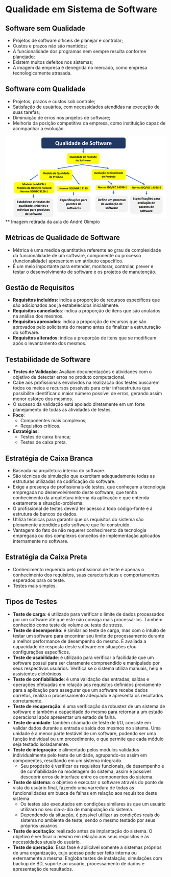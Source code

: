 # Qualidade em Sistema de Software

## Software sem Qualidade
- Projetos de software difíceis de planejar e controlar;
- Custos e prazos não são mantidos;
- A funcionalidade dos programas nem sempre resulta conforme planejado;
- Existem muitos defeitos nos sistemas;
- A imagem da empresa é denegrida no mercado, como empresa tecnologicamente atrasada.

## Software com Qualidade
- Projetos, prazos e custos sob controle;
- Satisfação de usuários, com necessidades atendidas na execução de suas tarefas;
- Diminuição de erros nos projetos de software;
- Melhoria da posição competitiva da empresa, como instituição capaz de acompanhar a evolução.

![Qualidade de Software](img/qualidade-software.png)
** Imagem retirada da aula do André Olímpio

## Métricas de Qualidade de Software
- Métrica é uma medida quantitativa referente ao grau de complexidade da funcionalidade de um software, componente ou processo (funcionalidade) apresentem um atributo específico.
- É um meio importante para entender, monitorar, controlar, prever e testar o desenvolvimento de software e os projetos de manutenção.

## Gestão de Requisitos
- **Requisitos incluídos**: indica a proporção de recursos específicos que são adicionados aos já estabelecidos inicialmente.
- **Requisitos cancelado**s: indica a proporção de itens que são anulados na análise dos mesmos.
- **Requisitos aprovados**: indica a proporção de recursos que são aprovados pelo solicitante do mesmo antes de finalizar a estruturação do software.
- **Requisitos alterados**: indica a proporção de itens que se modificam após o levantamento dos mesmos.

## Testabilidade de Software
- **Testes de Validação**: Avaliam documentações e atividades com o objetivo de detectar erros no produto computacional.
- Cabe aos profissionais envolvidos na realização dos testes buscarem todos os meios e recursos possíveis para criar infraestrutura que possibilite identificar o maior número
possível de erros, gerando assim menor esforço dos mesmos.
- O sucesso da validação está apoiado diretamente em um forte planejamento de todas as atividades de testes.
- **Foco**:
  - Componentes mais complexos;
  - Requisitos críticos.
- **Estratégias**:
  - Testes de caixa branca;
  - Testes de caixa preta.
 
## Estratégia de Caixa Branca
- Baseada na arquitetura interna do software.
- São técnicas de simulação que exercitam adequadamente todas as estruturas utilizadas na codificação do software.
- Exige a presença de profissionais de testes, que conheçam a tecnologia empregada no desenvolvimento deste software, que tenha conhecimento da arquitetura interna da aplicação e que entenda exatamente a situação-problema.
- O profissional de testes deverá ter acesso à todo código-fonte e à estrutura de bancos de dados.
- Utiliza técnicas para garantir que os requisitos do sistema são plenamente atendidos pelo software que foi construído.
- Vantagem do fato de não requerer conhecimento da tecnologia empregada ou dos complexos conceitos de implementação aplicados internamente no software.

## Estratégia da Caixa Preta
- Conhecimento requerido pelo profissional de teste é apenas o conhecimento dos requisitos, suas características e comportamentos esperados para os teste.
- Testes mais simples.

## Tipos de Testes
- **Teste de carga**: é utilizado para verificar o limite de dados processados por um software até que este não consiga mais processá-los. Também conhecido como teste de volume ou teste de stress.
- **Teste de desempenho**: é similar ao teste de carga, mas com o intuito de testar um software para encontrar seu limite de processamento durante a melhor performance de desempenho do mesmo. É avaliada a capacidade de resposta deste software em situações e/ou configurações específicos.
- **Teste de usabilidade**: é utilizado para verificar a facilidade que um software possui para ser claramente compreendido e manipulado por seus respectivos usuários. Verifica se o sistema utiliza manuais, help e assistentes eletrônicos.
- **Teste de confiabilidade**: é uma validação das entradas, saídas e operações efetuadas em relação aos requisitos definidos previamente para a aplicação para assegurar que um software recebe dados corretos, realiza o processamento adequado e apresenta os resultados corretamente.
- **Teste de recuperação**: é uma verificação da robustez de um sistema de software e também a capacidade do mesmo para retornar a um estado operacional após apresentar um estado de falha.
- **Teste de unidade**: também chamado de teste de I/O, consiste em validar dados durante a entrada e saída dos mesmos no sistema. Uma unidade é a menor parte testável de um software, podendo ser uma função individual ou um procedimento, o que permite que cada módulo seja testado isoladamente.
- **Teste de integração**: é alimentado pelos módulos validados individualmente pelo teste de unidade, agrupando-os assim em componentes, resultando em um sistema integrado.
  - Seu propósito é verificar os requisitos funcionais, de desempenho e de confiabilidade na modelagem do sistema, assim é possível descobrir erros de interface entre os componentes do sistema.
- **Teste de sistema**: o objetivo é executar o software através do ponto de vista do usuário final, fazendo uma varredura de todas as funcionalidades em busca de falhas em relação aos requisitos deste sistema.
  - Os testes são executados em condições similares às que um usuário utilizará no seu dia-a-dia de manipulação do sistema.
  - Dependendo da situação, é possível utilizar as condições reais do sistema no ambiente de teste, sendo o mesmo testado por seus próprios usuários.
- **Teste de aceitação**: realizado antes de implantação do sistema. O objetivo é verificar o mesmo em relação aos seus requisitos e às necessidades atuais do usuário.
- **Teste de operação**: Essa fase é aplicável somente a sistemas próprios de uma organização, cujo acesso pode ser feito interna ou externamente a mesma. Engloba testes de instalação, simulações com backup de BD, suporte ao usuário, processamento de dados e apresentação de resultados. 
